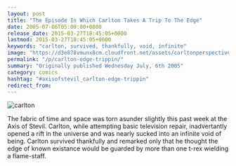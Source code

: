 ```yaml
---
layout: post
title: "The Episode In Which Carlton Takes A Trip To The Edge"
date: 2005-07-06T05:00:00+0000
release_date: 2015-03-27T18:45:05+0000
lastmod: 2015-03-27T18:45:05+0000
keywords: "carlton, survived, thankfully, void, infinite"
image: "https://d3e878vmunx8cm.cloudfront.net/assets/carltonperspective.jpg"
permalink: "/p/carlton-edge-trippin/"
summary: "Originally published Wednesday July, 6th 2005"
category: comics
hashtag: "#axisofstevil_carlton-edge-trippin"
redirect_from:
---
```


![carlton](https://d3e878vmunx8cm.cloudfront.net/assets/carltonperspective.jpg)

The fabric of time and space was torn asunder slightly this past week at the Axis of Stevil. Carlton, while attempting basic television repair, inadvertantly opened a rift in the universe and was nearly sucked into an infinite void of being. Carlton survived thankfully and remarked only that he thought the edge of known existance would be guarded by more than one t-rex wielding a flame-staff.
